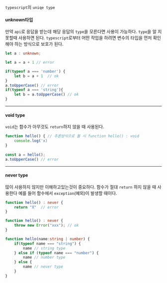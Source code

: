 `typescript`의 `uniqe type`

#### unknown타입
만약 `api`로 응답을 받는데 해당 응답의 `type`을 모른다면 사용이 가능하다.
`type`을 알 지 못할때 사용하면 된다.
`typescript`로부터 어떤 작업을 하려면 변수의 타입을 먼저 확인해야 하는 방식으로 보호가 된다.
```ts
let a : unknown;

let a = a + 1 // error

if(typeof a === 'number') {
	let b = a + 1  // ok
}
a.toUpperCase() // error
if(typeof a === 'string'){
	let b = a.toUpperCase() // ok
}
```

---
#### void type
`void`는 함수가 아무것도 `return`하지 않을 때 사용된다.
```ts
function hello() { // 추론방식으로 볼 시 function hello() : void
	console.log('x)
}
				
const a = hello();
a.toUpperCase() // error
```

---
#### never type
많이 사용하지 않지만 이해하고있는것이 중요하다. 
함수가 절대 `return` 하지 않을 때 사용한다 예를 들어 함수에서 `exception`(예외)이 발생할 때이다.
```ts
function hello() : never {
	return "X"  // error
}

function hello() : never {
	throw new Error("xxx"); // ok
}

function hello(name:string | number) {
	if(typeof name === "string") {
		name // string type
	} else if (typeof name === "number") {
		name // number type
	} else {
		name // never type
	}
}
```
